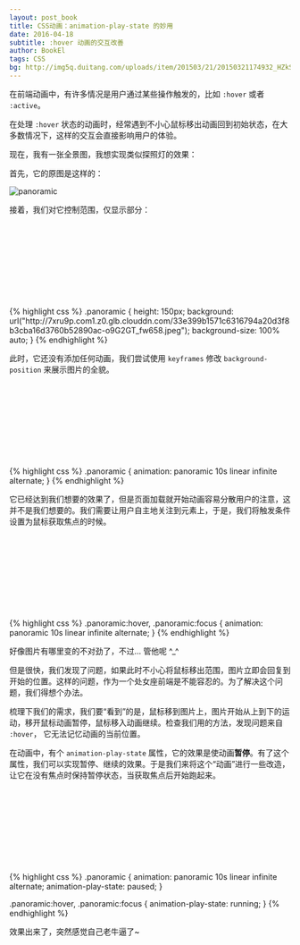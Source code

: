```yaml
---
layout: post_book
title: CSS动画：animation-play-state 的妙用
date: 2016-04-18
subtitle: :hover 动画的交互改善
author: BookEl
tags: CSS
bg: http://img5q.duitang.com/uploads/item/201503/21/20150321174932_HZkSd.jpeg
---
```


<style>
    @keyframes panoramic {
        to {
            background-position: 0 100%;
        }
    }

    .panoramic {
        /*width: 150px;*/
        height: 150px;
        background: url("http://7xru9p.com1.z0.glb.clouddn.com/33e399b1571c6316794a20d3f8b3cba16d3760b52890ac-o9G2GT_fw658.jpeg");
        background-size: 100% auto;
    }

    .panoramic.autoPlay {
        animation: panoramic 10s linear infinite alternate;
    }

    .panoramic.palceOn {
        background: url("http://7xru9p.com1.z0.glb.clouddn.com/419fb6f1d795356b7d049ac1ba0323e0c072353f99101-u4frQG_fw658.jpeg");
        background-size: 100% auto;
    }

    .panoramic.palceOn:hover,
    .panoramic.palceOn:focus {
        animation: panoramic 10s linear infinite alternate;
    }

    .panoramic.palcePlay {
        animation: panoramic 10s linear infinite alternate;
        animation-play-state: paused;
    }

    .panoramic.palcePlay:hover,
    .panoramic.palcePlay:focus {
        animation-play-state: running;
    }
</style>

在前端动画中，有许多情况是用户通过某些操作触发的，比如 `:hover` 或者 `:active`。

在处理 `:hover` 状态的动画时，经常遇到不小心鼠标移出动画回到初始状态，在大多数情况下，这样的交互会直接影响用户的体验。

现在，我有一张全景图，我想实现类似探照灯的效果：

首先，它的原图是这样的：

<div class="row">
    <div class="col-xs-12 col-sm-6">
        <div class="thumbnail">
            <img src="http://7xru9p.com1.z0.glb.clouddn.com/33e399b1571c6316794a20d3f8b3cba16d3760b52890ac-o9G2GT_fw658.jpeg" alt="panoramic">
        </div>
    </div>
</div>

接着，我们对它控制范围，仅显示部分：

<div class="row">
    <div class="col-xs-12 col-sm-6">
        <div class="thumbnail">
            <div class="panoramic"></div>
        </div>
    </div>
    <div class="col-xs-12 col-sm-6">
    {% highlight css %}
.panoramic {
    height: 150px;
    background: url("http://7xru9p.com1.z0.glb.clouddn.com/33e399b1571c6316794a20d3f8b3cba16d3760b52890ac-o9G2GT_fw658.jpeg");
    background-size: 100% auto;
}
    {% endhighlight %}
    </div>
</div>



此时，它还没有添加任何动画，我们尝试使用 `keyframes` 修改 `background-position` 来展示图片的全貌。

<div class="row">
    <div class="col-xs-12 col-sm-6">
        <div class="thumbnail">
            <div class="panoramic autoPlay"></div>
        </div>
    </div>
    <div class="col-xs-12 col-sm-6">
    {% highlight css %}
.panoramic {
    animation: panoramic 10s linear infinite alternate;
}
    {% endhighlight %}
    </div>
</div>

它已经达到我们想要的效果了，但是页面加载就开始动画容易分散用户的注意，这并不是我们想要的。我们需要让用户自主地关注到元素上，于是，我们将触发条件设置为鼠标获取焦点的时候。

<div class="row">
    <div class="col-xs-12 col-sm-6">
        <div class="thumbnail">
            <div class="panoramic palceOn"></div>
        </div>
    </div>
    <div class="col-xs-12 col-sm-6">
    {% highlight css %}
.panoramic:hover,
.panoramic:focus {
    animation: panoramic 10s linear infinite alternate;
}
    {% endhighlight %}
    </div>
</div>

好像图片有哪里变的不对劲了，不过... 管他呢 ^_^

但是很快，我们发现了问题，如果此时不小心将鼠标移出范围，图片立即会回复到开始的位置。这样的问题，作为一个处女座前端是不能容忍的。为了解决这个问题，我们得想个办法。

梳理下我们的需求，我们要“看到”的是，鼠标移到图片上，图片开始从上到下的运动，移开鼠标动画暂停，鼠标移入动画继续。检查我们用的方法，发现问题来自 `:hover`， 它无法记忆动画的当前位置。

在动画中，有个 `animation-play-state` 属性，它的效果是使动画**暂停**。有了这个属性，我们可以实现暂停、继续的效果。于是我们来将这个“动画”进行一些改造，让它在没有焦点时保持暂停状态，当获取焦点后开始跑起来。

<div class="row">
    <div class="col-xs-12 col-sm-6">
        <div class="thumbnail">
            <div class="panoramic palcePlay"></div>
        </div>
    </div>
    <div class="col-xs-12 col-sm-6">
    {% highlight css %}
.panoramic {
    animation: panoramic 10s linear infinite alternate;
    animation-play-state: paused;
}

.panoramic:hover,
.panoramic:focus {
    animation-play-state: running;
}
    {% endhighlight %}
    </div>
</div>

效果出来了，突然感觉自己老牛逼了~


